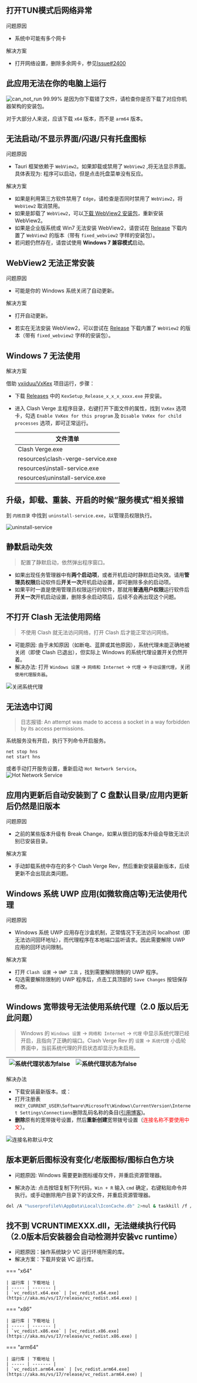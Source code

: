 ## 打开TUN模式后网络异常

问题原因

- 系统中可能有多个网卡

解决方案

- 打开网络设置，删除多余网卡，参见[Issue#2400](https://github.com/clash-verge-rev/clash-verge-rev/issues/2400)

## 此应用无法在你的电脑上运行

![can_not_run](../assets/faq/windows/can_not_run.png)
99.99% 是因为你下载错了文件，请检查你是否下载了对应你机器架构的安装包。

对于大部分人来说，应该下载 `x64` 版本，而不是 `arm64` 版本。

## 无法启动/不显示界面/闪退/只有托盘图标

问题原因

- Tauri 框架依赖于 `WebView2`。如果卸载或禁用了 `WebView2` ,将无法显示界面。具体表现为: 程序可以启动，但是点击托盘菜单没有反应。

解决方案

- 如果是利用第三方软件禁用了 `Edge`，请检查是否同时禁用了 `WebView2`，将 `WebView2` 取消禁用。
- 如果是卸载了 `WebView2`，可以[下载 WebView2 安装包](https://developer.microsoft.com/zh-cn/microsoft-edge/webview2/#download)，重新安装 WebView2。
- 如果是企业版系统或 Win7 无法安装 WebView2，请尝试在 [Release](https://github.com/clash-verge-rev/clash-verge-rev/releases/latest) 下载内置了 `WebView2` 的版本（带有 `fixed_webview2` 字样的安装包）。
- 若问题仍然存在，请尝试使用 **Windows 7 兼容模式**启动。

## WebView2 无法正常安装

问题原因

- 可能是你的 Windows 系统关闭了自动更新。

解决方案

- 打开自动更新。

- 若实在无法安装 WebView2，可以尝试在 [Release](https://github.com/clash-verge-rev/clash-verge-rev/releases/latest) 下载内置了 `WebView2` 的版本（带有 `fixed_webview2` 字样的安装包）。

## Windows 7 无法使用

解决方案

借助 [vxiiduu/VxKex](https://github.com/vxiiduu/VxKex) 项目运行，步骤：

- 下载 [Releases](https://github.com/vxiiduu/VxKex/releases) 中的 `KexSetup_Release_x_x_x_xxxx.exe` 并安装。

- 进入 Clash Verge 主程序目录，右键打开下面文件的属性，找到 `VxKex` 选项卡，勾选 `Enable VxKex for this program` 及 `Disable VxKex for child processes` 选项，即可正常运行。

  | 文件清单                          |
  | --------------------------------- |
  | Clash Verge.exe                   |
  | resources\clash-verge-service.exe |
  | resources\install-service.exe     |
  | resources\uninstall-service.exe   |

## 升级，卸载、重装、开启的时候“服务模式”相关报错

到 `内核目录` 中找到 `uninstall-service.exe`，以管理员权限执行。

![uninstall-service](../assets/faq/windows/uninstall_service.png)

## 静默启动失效

> 配置了静默启动，依然弹出程序窗口。

- 如果出现任务管理器中有**两个启动项**，或者开机启动时静默启动失效。请用**管理员权限**启动软件后**开关一次**开机启动设置，即可删除多余的启动项。
- 如果平时一直是使用管理员权限运行的软件，那就用**普通用户权限**运行软件后**开关一次**开机启动设置，删除多余启动项后，后续不会再出现这个问题。

## 不打开 Clash 无法使用网络

> 不使用 Clash 就无法访问网络，打开 Clash 后才能正常访问网络。

- 可能原因: 由于未知原因（如断电、蓝屏或其他原因），系统代理未能正确地被关闭（即使 Clash 已退出），但实际上 Windows 的系统代理设置开关仍然开着。
- 解决办法: 打开 `Windows 设置` -> `网络和 Internet` -> `代理` -> `手动设置代理`，关闭 `使用代理服务器`。

![关闭系统代理](../assets/faq/windows/close_system_proxy.png)

## 无法选中订阅

> 日志报错: An attempt was made to access a socket in a way forbidden by its access permissions.

系统服务没有开启，执行下列命令开启服务。

```
net stop hns
net start hns
```

或者手动打开服务设置，重新启动 `Hot Network Service`。
![Hot Network Service](../assets/faq/windows/hot_network_service.png)

## 应用内更新后自动安装到了 C 盘默认目录/应用内更新后仍然是旧版本

问题原因

- 之前的某些版本升级有 Break Change，如果从很旧的版本升级会导致无法识别已安装目录。

解决方案

- 手动卸载系统中存在的多个 Clash Verge Rev，然后重新安装最新版本，后续更新不会出现此类问题。

## Windows 系统 UWP 应用(如微软商店等)无法使用代理

问题原因

- Windows 系统 UWP 应用存在沙盒机制，正常情况下无法访问 localhost（即无法访问回环地址），而代理程序在本地端口监听请求。因此需要解除 UWP 应用的回环访问限制。

解决方案

- 打开 `Clash 设置` -> `UWP 工具` ，找到需要解除限制的 UWP 程序。
- 勾选需要解除限制的 UWP 程序后，点击工具顶部的 `Save Changes` 按钮保存修改。

## Windows 宽带拨号无法使用系统代理（2.0 版以后无此问题）

> Windows 的 `Windows 设置` -> `网络和 Internet` -> `代理` 中显示系统代理已经开启，且指向了正确的端口。Clash Verge Rev 的 `设置` -> `系统代理` 小齿轮界面中，当前系统代理的开启状态却显示为未启用。

| ![系统代理状态为false](../assets/faq/windows/sysproxy_enabled.png) | ![系统代理状态为false](../assets/faq/windows/sysproxy_states_false.png) |
| ------------------------------------------------------------------ | ----------------------------------------------------------------------- |

解决办法

- 下载安装最新版本。或：
- 打开注册表`HKEY_CURRENT_USER\Software\Microsoft\Windows\CurrentVersion\Internet Settings\Connections`删除乱码名称的条目([引用博客](https://myth.cx/p/windows-proxy/))。
- **删除**原有的宽带拨号设置，然后**重新创建**宽带拨号设置（<font color="red">连接名称不要使用中文</font>）。

![连接名称默认中文](../assets/faq/windows/broadband_dialing_setting.png)

## 版本更新后图标没有变化/老版图标/图标白色方块

- 问题原因: Windows 需要更新图标缓存文件，并重启资源管理器。

- 解决办法: 点击按钮复制下列代码，`Win + R` 输入 `cmd` 确定，右键粘贴命令并执行。或手动删除用户目录下的该文件，并重启资源管理器。

```bash
del /A "%userprofile%\AppData\Local\IconCache.db" 2>nul & taskkill /f /im explorer.exe & start explorer.exe
```

## 找不到 VCRUNTIMEXXX.dll，无法继续执行代码（2.0版本后安装器会自动检测并安装vc runtime）

- 问题原因：操作系统缺少 VC 运行环境所需的库。
- 解决方案：下载并安装 VC 运行库。

=== "x64"

    | 运行库 | 下载地址 |
    | ----- | ------- |
    | `vc_redist.x64.exe` | [vc_redist.x64.exe](https://aka.ms/vs/17/release/vc_redist.x64.exe) |

=== "x86"

    | 运行库 | 下载地址 |
    | ----- | ------- |
    | `vc_redist.x86.exe` | [vc_redist.x86.exe](https://aka.ms/vs/17/release/vc_redist.x86.exe) |

=== "arm64"

    | 运行库 | 下载地址 |
    | ----- | ------- |
    | `vc_redist.arm64.exe` | [vc_redist.arm64.exe](https://aka.ms/vs/17/release/vc_redist.arm64.exe) |
